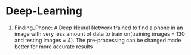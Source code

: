 # Deep-Learning
1) Finding_Phone: A Deep Neural Network trained to find a phone in an image with very less amount of data to train on(training images = 130 and testing images = 4). The pre-processing can be changed made better for more accurate results 
